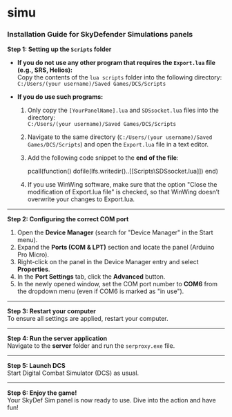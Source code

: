 # simu

### Installation Guide for SkyDefender Simulations panels

**Step 1: Setting up the `Scripts` folder**

- **If you do not use any other program that requires the `Export.lua` file (e.g., SRS, Helios):**  
  Copy the contents of the `lua scripts` folder into the following directory:  
  `C:/Users/(your username)/Saved Games/DCS/Scripts`

- **If you do use such programs:**  
  1. Only copy the `[YourPanelName].lua` and `SDSsocket.lua` files into the directory:  
     `C:/Users/(your username)/Saved Games/DCS/Scripts`
  2. Navigate to the same directory (`C:/Users/(your username)/Saved Games/DCS/Scripts`) and open the `Export.lua` file in a text editor.  
  3. Add the following code snippet to the **end of the file**:  

     pcall(function()
         dofile(lfs.writedir()..[[Scripts\SDSsocket.lua]])
     end)
  4. If you use WinWing software, make sure that the option "Close the modification of Export.lua file" is checked, so that WinWing doesn’t overwrite your changes to Export.lua.
    

---

**Step 2: Configuring the correct COM port**

1. Open the **Device Manager** (search for "Device Manager" in the Start menu).  
2. Expand the **Ports (COM & LPT)** section and locate the panel (Arduino Pro Micro).  
3. Right-click on the panel in the Device Manager entry and select **Properties**.  
4. In the **Port Settings** tab, click the **Advanced** button.  
5. In the newly opened window, set the COM port number to **COM6** from the dropdown menu (even if COM6 is marked as "in use").  

---

**Step 3: Restart your computer**  
To ensure all settings are applied, restart your computer.  

---

**Step 4: Run the server application**  
Navigate to the **server** folder and run the `serproxy.exe` file.  

---

**Step 5: Launch DCS**  
Start Digital Combat Simulator (DCS) as usual.  

---

**Step 6: Enjoy the game!**  
Your SkyDef Sim panel is now ready to use. Dive into the action and have fun!
